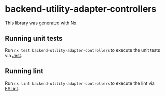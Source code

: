 # backend-utility-adapter-controllers

This library was generated with [Nx](https://nx.dev).

## Running unit tests

Run `nx test backend-utility-adapter-controllers` to execute the unit tests via [Jest](https://jestjs.io).

## Running lint

Run `nx lint backend-utility-adapter-controllers` to execute the lint via [ESLint](https://eslint.org/).
